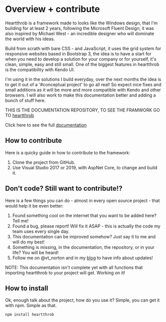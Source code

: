 # Overview + contribute
Heartthrob is a framework made to looks like the Windows design, that I'm building for at least 2 years, following the Microsoft Fluent Design, it was also inspired by Michael West - an incredible designer who will dominate the world with his ideas.

Build from scrath with bare CSS - and JavaScript, it uses the grid system for responsive websites based in Bootstrap 3, the idea is to have a start for when you need to develop a solution for your company or for yourself, it's clean, simple, easy and still small. One of the biggest features in heartthrob is the compatibility with Kendo UI.

I'm using it in the solutions I build everyday, over the next months the idea is to get it out of a '#conceptual project' to go all real! So expect nice fixes and small additions as it will be more and more compatible with Kendo and other browsers. I will also work to make this documentation better and adding a bunch of stuff here.

THIS IS THE DOCUMENTATION REPOSITORY, TO SEE THE FRAMWORK GO TO [heartthrob](https://github.com/vtnorton/Heartthrob/)

Click here to see the full [documentation](http://heartthrob.vtnorton.com/) 

## How to contribute
Here is a quicky guide in how to contribute to the framework:

1. Clone the project from GitHub.
2. Use Visual Studio 2017 or 2019, with AspNet Core, to change and build it.

## Don't code? Still want to contribute!?
Here is a few things you can do - almost in every open source project - that would help it be even better:

1. Found something cool on the internet that you want to be added here? Tell me!
2. Found a bug, please report! Will fix it ASAP - this is actually the code my team uses every single day.
3. This documentation can be improved somehow? Just say it to me and will do my best!
4. Something is missing, in the documentation, the repository, or in your life? You will be heard!
5. Follow me on @vt_norton and in my [blog](https://vtnorton.com/blog) to have info about updates!

NOTE: This documentation isn't complete yet with all functions that importing heartthrob to your project will get. Working on it!

## How to install
Ok, enough talk about the project, how do you use it? Simple, you can get it with npm. Simple as that.

```bash
npm install heartthrob
```
